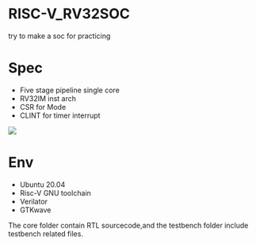 # RISC-V_RV32SOC
try to make a soc for practicing  

# Spec  
* Five stage pipeline single core  
* RV32IM inst arch  
* CSR for Mode  
* CLINT for timer interrupt  

![](https://hackmd.io/_uploads/B1JGPCyY3.png)

# Env
* Ubuntu 20.04
* Risc-V GNU toolchain
* Verilator
* GTKwave


The core folder contain RTL sourcecode,and the testbench folder include testbench related files.
